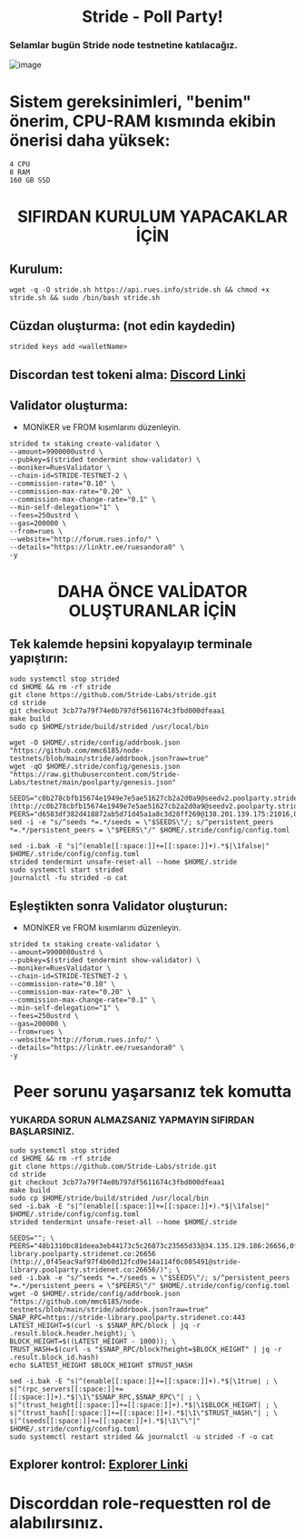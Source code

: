 <h1 align="center">Stride - Poll Party! </h1>

### Selamlar bugün Stride node testnetine katılacağız.

![image](https://user-images.githubusercontent.com/101149671/180230551-dbc0d5f0-b087-483f-9e7a-95711a820209.png)


# Sistem gereksinimleri, "benim" önerim, CPU-RAM kısmında ekibin önerisi daha yüksek:

```
4 CPU
8 RAM
160 GB SSD
```

<h1 align="center"> SIFIRDAN KURULUM YAPACAKLAR İÇİN </h1>

## Kurulum:

```
wget -q -O stride.sh https://api.rues.info/stride.sh && chmod +x stride.sh && sudo /bin/bash stride.sh
```

## Cüzdan oluşturma: (not edin kaydedin)
```
strided keys add <walletName>
```

## Discordan test tokeni alma: [Discord Linki](https://discord.gg/4B4cbvCh)


## Validator oluşturma:

* MONİKER ve FROM kısımlarını düzenleyin.

```
strided tx staking create-validator \
--amount=9900000ustrd \
--pubkey=$(strided tendermint show-validator) \
--moniker=RuesValidator \
--chain-id=STRIDE-TESTNET-2 \
--commission-rate="0.10" \
--commission-max-rate="0.20" \
--commission-max-change-rate="0.1" \
--min-self-delegation="1" \
--fees=250ustrd \
--gas=200000 \
--from=rues \
--website="http://forum.rues.info/" \
--details="https://linktr.ee/ruesandora0" \
-y
```

<h1 align="center"> DAHA ÖNCE VALİDATOR OLUŞTURANLAR İÇİN </h1>


## Tek kalemde hepsini kopyalayıp terminale yapıştırın:

```
sudo systemctl stop strided
cd $HOME && rm -rf stride
git clone https://github.com/Stride-Labs/stride.git
cd stride
git checkout 3cb77a79f74e0b797df5611674c3fbd000dfeaa1
make build
sudo cp $HOME/stride/build/strided /usr/local/bin

wget -O $HOME/.stride/config/addrbook.json "https://github.com/mmc6185/node-testnets/blob/main/stride/addrbook.json?raw=true"
wget -qO $HOME/.stride/config/genesis.json "https://raw.githubusercontent.com/Stride-Labs/testnet/main/poolparty/genesis.json"

SEEDS="c0b278cbfb15674e1949e7e5ae51627cb2a2d0a9@seedv2.poolparty.stridenet.co:26656 (http://c0b278cbfb15674e1949e7e5ae51627cb2a2d0a9@seedv2.poolparty.stridenet.co:26656/)"
PEERS="d6583df382d418872ab5d71d45a1a8c3d28ff269@138.201.139.175:21016,05d7b774620b7afe28bba5fa9e002b436786d4c3@195.201.165.123:20086,d28cfff8b2fe03b597f67c96814fbfd19085b7c3@168.119.124.158:26656,a9687b78c13d39d2f96ec0905c6aa201671f61f0@78.107.234.44:25656,6922feb0ca2eab2be07d60fbfd275319bcd83ec9@77.244.66.222:26656,48b1310bc81deea3eb44173c5c26873c23565d33@34.135.129.186:26656,a3afae256ad780f873f85a0c377da5c8e9c28cb2@54.219.207.30:26656,dd93bd24192d8d3151264424e44b0f213d2334dc@162.55.173.64:26656,d46c3c3de3aacb7c75bbbbf1fe5c168f0c100f26@135.181.131.116:26683,c765007c489ddbcb80249579534e63d7a00407d0@65.108.225.158:22656"
sed -i -e "s/^seeds *=.*/seeds = \"$SEEDS\"/; s/^persistent_peers *=.*/persistent_peers = \"$PEERS\"/" $HOME/.stride/config/config.toml

sed -i.bak -E "s|^(enable[[:space:]]+=[[:space:]]+).*$|\1false|" $HOME/.stride/config/config.toml
strided tendermint unsafe-reset-all --home $HOME/.stride
sudo systemctl start strided
journalctl -fu strided -o cat
```

## Eşleştikten sonra Validator oluşturun:

* MONİKER ve FROM kısımlarını düzenleyin.

```
strided tx staking create-validator \
--amount=9900000ustrd \
--pubkey=$(strided tendermint show-validator) \
--moniker=RuesValidator \
--chain-id=STRIDE-TESTNET-2 \
--commission-rate="0.10" \
--commission-max-rate="0.20" \
--commission-max-change-rate="0.1" \
--min-self-delegation="1" \
--fees=250ustrd \
--gas=200000 \
--from=rues \
--website="http://forum.rues.info/" \
--details="https://linktr.ee/ruesandora0" \
-y
```

<h1 align="center"> Peer sorunu yaşarsanız tek komutta </h1>

### YUKARDA SORUN ALMAZSANIZ YAPMAYIN SIFIRDAN BAŞLARSINIZ.


```
sudo systemctl stop strided
cd $HOME && rm -rf stride
git clone https://github.com/Stride-Labs/stride.git
cd stride
git checkout 3cb77a79f74e0b797df5611674c3fbd000dfeaa1
make build
sudo cp $HOME/stride/build/strided /usr/local/bin
sed -i.bak -E "s|^(enable[[:space:]]+=[[:space:]]+).*$|\1false|" $HOME/.stride/config/config.toml
strided tendermint unsafe-reset-all --home $HOME/.stride

SEEDS=""; \
PEERS="48b1310bc81deea3eb44173c5c26873c23565d33@34.135.129.186:26656,0f45eac9af97f4b60d12fcd9e14a114f0c085491@stride-library.poolparty.stridenet.co:26656 (http://,0f45eac9af97f4b60d12fcd9e14a114f0c085491@stride-library.poolparty.stridenet.co:26656/)"; \
sed -i.bak -e "s/^seeds *=.*/seeds = \"$SEEDS\"/; s/^persistent_peers *=.*/persistent_peers = \"$PEERS\"/" $HOME/.stride/config/config.toml
wget -O $HOME/.stride/config/addrbook.json "https://github.com/mmc6185/node-testnets/blob/main/stride/addrbook.json?raw=true"
SNAP_RPC=https://stride-library.poolparty.stridenet.co:443
LATEST_HEIGHT=$(curl -s $SNAP_RPC/block | jq -r .result.block.header.height); \
BLOCK_HEIGHT=$((LATEST_HEIGHT - 1000)); \
TRUST_HASH=$(curl -s "$SNAP_RPC/block?height=$BLOCK_HEIGHT" | jq -r .result.block_id.hash)
echo $LATEST_HEIGHT $BLOCK_HEIGHT $TRUST_HASH

sed -i.bak -E "s|^(enable[[:space:]]+=[[:space:]]+).*$|\1true| ; \
s|^(rpc_servers[[:space:]]+=[[:space:]]+).*$|\1\"$SNAP_RPC,$SNAP_RPC\"| ; \
s|^(trust_height[[:space:]]+=[[:space:]]+).*$|\1$BLOCK_HEIGHT| ; \
s|^(trust_hash[[:space:]]+=[[:space:]]+).*$|\1\"$TRUST_HASH\"| ; \
s|^(seeds[[:space:]]+=[[:space:]]+).*$|\1\"\"|" $HOME/.stride/config/config.toml
sudo systemctl restart strided && journalctl -u strided -f -o cat
```

## Explorer kontrol: [Explorer Linki](https://stride.explorers.guru/)


# Discorddan role-requestten rol de alabılırsınız.


